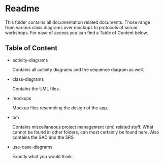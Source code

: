# Readme

This folder contains all documentation related documents. Those range from various class diagrams over mockups to protocols of scrum workshops. For ease of access you can find a Table of Content below.

## Table of Content
* activity-diagrams

   Contains all activity diagrams and the sequence diagram as well.
   
* class-diagrams

   Contains the UML files.
   
* mockups

   Mockup files resembling the design of the app.
   
* pm

   Contains miscellaneous project management (pm) related stuff. What cannot be found in other folders, can most certainly be found here.
   Also contains the SAD and the SRS.
   
* use-case-diagrams

   Exactly what you would think.

